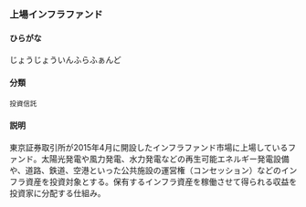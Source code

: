 <div style="display:none;">

## [あ行](securities-terms?id=あ行)
## [か行](securities-terms?id=か行)
## [さ行](securities-terms?id=さ行)

</div>

### 上場インフラファンド

#### ひらがな

じょうじょういんふらふぁんど

#### 分類

`投資信託`

#### 説明

東京証券取引所が2015年4月に開設したインフラファンド市場に上場しているファンド。太陽光発電や風力発電、水力発電などの再生可能エネルギー発電設備や、道路、鉄道、空港といった公共施設の運営権（コンセッション）などのインフラ資産を投資対象とする。保有するインフラ資産を稼働させて得られる収益を投資家に分配する仕組み。

<div style="display:none;">

## [た行](securities-terms?id=た行)
## [な行](securities-terms?id=な行)
## [は行](securities-terms?id=は行)
## [ま行](securities-terms?id=ま行)
## [や行](securities-terms?id=や行)
## [ら行](securities-terms?id=ら行)
## [わ行](securities-terms?id=わ行)
## [英数字・記号](securities-terms?id=英数字・記号)

</div>

